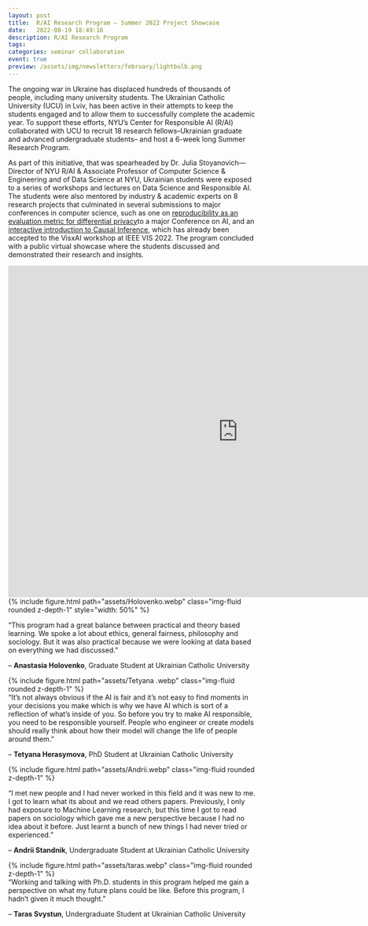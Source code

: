 ```yaml
---
layout: post
title:  R/AI Research Program – Summer 2022 Project Showcase
date:   2022-08-19 18:49:16
description: R/AI Research Program
tags:
categories: seminar collaboration
event: true
preview: /assets/img/newsletters/february/lightbulb.png
---
```


The ongoing war in Ukraine has displaced hundreds of thousands of people, including many university students. The Ukrainian Catholic University (UCU) in Lviv, has been active in their attempts to keep the students engaged and to allow them to successfully complete the academic year. To support these efforts, NYU’s Center for Responsible AI (R/AI) collaborated with UCU to recruit 18 research fellows–Ukrainian graduate and advanced undergraduate students– and host a 6-week long Summer Research Program.

As part of this initiative, that was spearheaded by Dr. Julia Stoyanovich—Director of NYU R/AI & Associate Professor of Computer Science & Engineering and of Data Science at NYU, Ukrainian students were exposed to a series of workshops and lectures on Data Science and Responsible AI. The students were also mentored by industry & academic experts on 8 research projects that culminated in several submissions to major conferences in computer science, such as one on [reproducibility as an evaluation metric for differential privacy](https://arxiv.org/pdf/2208.12700.pdf)to a major Conference on AI, and an [interactive introduction to Causal Inference](https://lbynum.github.io/interactive-causal-inference/), which has already been accepted to the VisxAI workshop at IEEE VIS 2022. The program concluded with a public virtual showcase where the students discussed and demonstrated their research and insights. 

<iframe width="933" height="675" src="https://www.youtube.com/embed/hM4eRWO5DNI" title="NYU R/AI Summer 2022 Research Program - Project Showcase" frameborder="0" allow="accelerometer; autoplay; clipboard-write; encrypted-media; gyroscope; picture-in-picture; web-share" allowfullscreen></iframe>

<div class="row mt-3">
    <div class="col-sm mt-3 mt-md-0">
        {% include figure.html path="assets/Holovenko.webp" class="img-fluid rounded z-depth-1" style="width: 50%" %}
    </div>
</div>


“This program had a great balance between practical and theory based learning. We spoke a lot about ethics, general fairness,  philosophy and sociology. But it was also practical because we were looking at data based on everything we had discussed.”

– **Anastasia Holovenko**, Graduate Student at Ukrainian Catholic University


<div class="row mt-3">
    <div class="col-sm mt-3 mt-md-0">
        {% include figure.html path="assets/Tetyana   .webp" class="img-fluid rounded z-depth-1" %}
    </div>
</div>
“It’s not always obvious if the AI is fair and it’s not easy to find moments in your decisions you make which is why we have AI which is sort of a reflection of what’s inside of you. So before you try to make AI responsible, you need to be responsible yourself. People who engineer or create models should really think about how their model will change the life of people around them.”

– **Tetyana Herasymova**, PhD Student at Ukrainian Catholic University
<div class="row mt-3">
    <div class="col-sm mt-3 mt-md-0">
        {% include figure.html path="assets/Andrii.webp" class="img-fluid rounded z-depth-1" %}
    </div>
</div>

“I met new people and I had never worked in this field and it was new to me. I got to learn what its about and we read others papers. Previously, I only had exposure to Machine Learning research, but this time I got to read papers on sociology which gave me a new perspective because I had no idea about it before. Just learnt a bunch of new things I had never tried or experienced.” 

– **Andrii Standnik**, Undergraduate Student at Ukrainian Catholic University

<div class="row mt-3">
    <div class="col-sm mt-3 mt-md-0">
        {% include figure.html path="assets/taras.webp" class="img-fluid rounded z-depth-1" %}
    </div>
</div>
“Working and talking with Ph.D. students in this program helped me gain a perspective on what my future plans could be like. Before this program, I hadn’t given it much thought.”

– **Taras Svystun**, Undergraduate Student at Ukrainian Catholic University

